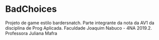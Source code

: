 # BadChoices
Projeto de game estilo bardersnatch. Parte integrante da nota da AV1 da disciplina de Prog Aplicada. Faculdade Joaquim Nabuco - 4NA 2019.2. Professora Juliana Mafra
